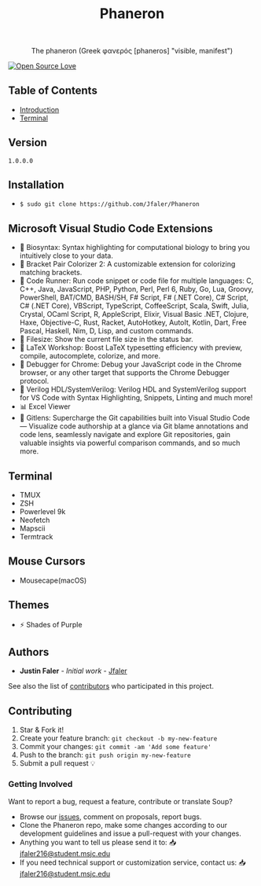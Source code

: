 <h1 align="center"> Phaneron </h1> <br>
<p align="center">
  <a href="https://JustinFaler.com">
  </a>
</p>

<p align="center">
  The phaneron (Greek φανερός [phaneros] "visible, manifest")
</p>

[![Open Source Love](https://badges.frapsoft.com/os/v1/open-source.png?v=103)](https://github.com/Jfaler/Phaneron/blob/master/LICENSE.txt)

## Table of Contents

- [Introduction](#introduction)
- [Terminal](#terminal)

## Version
`
1.0.0.0
`

## Installation

* `$ sudo git clone https://github.com/Jfaler/Phaneron`


## Microsoft Visual Studio Code Extensions
- 🧬 Biosyntax: Syntax highlighting for computational biology to bring you intuitively close to your data.
- 🌈 Bracket Pair Colorizer 2: A customizable extension for colorizing matching brackets.
- 🏃 Code Runner: Run code snippet or code file for multiple languages: C, C++, Java, JavaScript, PHP, Python, Perl, Perl 6, Ruby, Go, Lua, Groovy, PowerShell, BAT/CMD, BASH/SH, F# Script, F# (.NET Core), C# Script, C# (.NET Core), VBScript, TypeScript, CoffeeScript, Scala, Swift, Julia, Crystal, OCaml Script, R, AppleScript, Elixir, Visual Basic .NET, Clojure, Haxe, Objective-C, Rust, Racket, AutoHotkey, AutoIt, Kotlin, Dart, Free Pascal, Haskell, Nim, D, Lisp, and custom commands.
- 📁 Filesize: Show the current file size in the status bar.
- 🔢 LaTeX Workshop: Boost LaTeX typesetting efficiency with preview, compile, autocomplete, colorize, and more.
- 🧭 Debugger for Chrome: Debug your JavaScript code in the Chrome browser, or any other target that supports the Chrome Debugger protocol.
- 🤖 Verilog HDL/SystemVerilog: Verilog HDL and SystemVerilog support for VS Code with Syntax Highlighting, Snippets, Linting and much more!
- 📊 Excel Viewer
- 🔧 Gitlens: Supercharge the Git capabilities built into Visual Studio Code — Visualize code authorship at a glance via Git blame annotations and code lens, seamlessly navigate and explore Git repositories, gain valuable insights via powerful comparison commands, and so much more.

## Terminal 
- TMUX
- ZSH
- Powerlevel 9k
- Neofetch
- Mapscii
- Termtrack

## Mouse Cursors
- Mousecape(macOS)

## Themes
- ⚡ Shades of Purple


## Authors

* **Justin Faler** - *Initial work* - [Jfaler](https://github.com/Jfaler)

See also the list of [contributors](https://github.com/Jfaler/Phaneron/contributors) who participated in this project.


## Contributing

1. Star & Fork it!
2. Create your feature branch: `git checkout -b my-new-feature`
3. Commit your changes: `git commit -am 'Add some feature'`
4. Push to the branch: `git push origin my-new-feature`
5. Submit a pull request 💡

### Getting Involved

Want to report a bug, request a feature, contribute or translate Soup?

* Browse our [issues](https://github.com/Jfaler/Phaneron/issues), comment on proposals, report bugs.
* Clone the Phaneron repo, make some changes according to our development guidelines and issue a pull-request with your changes.
* Anything you want to tell us please send it to: 📥 [jfaler216@student.msjc.edu](mailto:jfaler216@student.msjc.edu)
* If you need technical support or customization service, contact us: 📥 [jfaler216@student.msjc.edu](mailto:jfaler216@student.msjc.edu)
